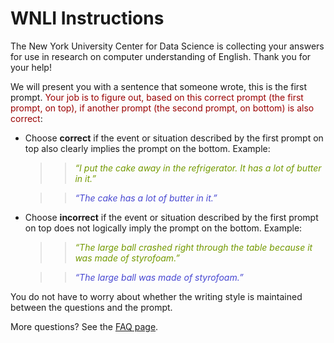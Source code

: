 # WNLI Instructions

The New York University Center for Data Science is collecting your answers for use in research on computer understanding of English. Thank you for your help!
<br/>

We will present you with a sentence that someone wrote, this is the first prompt. <span style="color:rgb(153, 0, 0)">Your job is to figure out, based on this correct prompt (the first prompt, on top), if another prompt (the second prompt, on bottom) is also correct</span>:

+ Choose **correct** if the event or situation described by the first prompt on top also clearly implies the prompt on the bottom. Example:

	> > <span style="color:rgb(115, 153, 0)"> _“I put the cake away in the refrigerator. It has a lot of butter in it.”_ </span>

	> > <span style="color:rgb(71, 71, 209)"> _“The cake has a lot of butter in it.”_ </span>

+ Choose **incorrect** if the event or situation described by the first prompt on top does not logically imply the prompt on the bottom. Example:

	> > <span style="color:rgb(115, 153, 0)"> _“The large ball crashed right through the table because it was made of styrofoam.”_ </span>
	
	> > <span style="color:rgb(71, 71, 209)"> _“The large ball was made of styrofoam.”_ </span>

You do not have to worry about whether the writing style is maintained between the questions and the prompt.

More questions? See the [FAQ page](https://nyu-mll.github.io/GLUE-human-performance/wnli-faq).